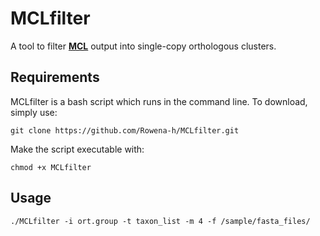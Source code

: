 # MCLfilter

A tool to filter [**MCL**](https://micans.org/mcl/) output into single-copy orthologous clusters.

## Requirements

MCLfilter is a bash script which runs in the command line. To download, simply use:

```
git clone https://github.com/Rowena-h/MCLfilter.git
```

Make the script executable with:

```
chmod +x MCLfilter
```

## Usage

```
./MCLfilter -i ort.group -t taxon_list -m 4 -f /sample/fasta_files/
```
